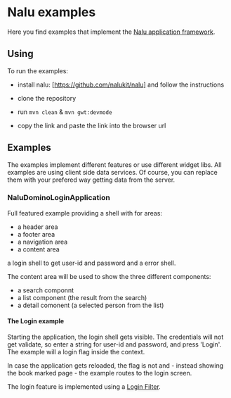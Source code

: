 # Nalu examples
Here you find examples that implement the [Nalu application framework](ToDo).

## Using
To run the examples:

* install nalu: [https://github.com/nalukit/nalu] and follow the instructions

* clone the repository

* run ```mvn clean``` & ```mvn gwt:devmode```

* copy the link and paste the link into the browser url

## Examples
The examples implement different features or use different widget libs. All examples are using client side data services. Of course, you can replace them with your prefered way getting data from the server.

### NaluDominoLoginApplication
Full featured example providing a shell with for areas:

* a header area
* a footer area
* a navigation area
* a content area

a login shell to get user-id and password and a error shell.

The content area will be used to show the three different components:

* a search componnt
* a list component (the result from the search)
* a detail comonent (a selected person from the list)

#### The Login example

Starting the application, the login shell gets visible. The credentials will not get validate, so enter a string for user-id and password, and press 'Login'. The example will a login flag inside the context.

In case the application gets reloaded, the flag is not and - instead showing the book marked page - the example routes to the login screen.

The login feature is implemented using a [Login Filter](https://github.com/NaluKit/nalu-examples/blob/master/NaluDominoLoginApplication/src/main/java/com/github/nalukit/example/nalu/loginapplication/client/filters/LoginFilter.java).


